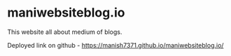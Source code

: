 # maniwebsiteblog.io

This website all about medium of blogs.

Deployed link on github - https://manish7371.github.io/maniwebsiteblog.io/

